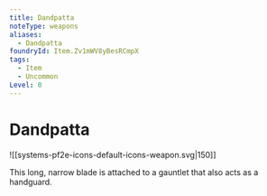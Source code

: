 ```yaml
---
title: Dandpatta
noteType: weapons
aliases:
  - Dandpatta
foundryId: Item.Zv1mWV8yBesRCmpX
tags:
  - Item
  - Uncommon
Level: 0
---
```


# Dandpatta
![[systems-pf2e-icons-default-icons-weapon.svg|150]]

This long, narrow blade is attached to a gauntlet that also acts as a handguard.
